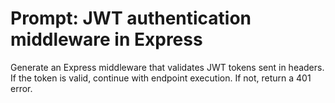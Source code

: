 # Prompt: JWT authentication middleware in Express

Generate an Express middleware that validates JWT tokens sent in headers. If the token is valid, continue with endpoint execution. If not, return a 401 error.

